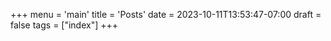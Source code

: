 +++
menu = 'main'
title = 'Posts'
date = 2023-10-11T13:53:47-07:00
draft = false
tags = ["index"]
+++
